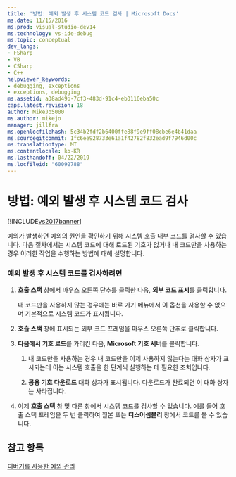 ```yaml
---
title: '방법: 예외 발생 후 시스템 코드 검사 | Microsoft Docs'
ms.date: 11/15/2016
ms.prod: visual-studio-dev14
ms.technology: vs-ide-debug
ms.topic: conceptual
dev_langs:
- FSharp
- VB
- CSharp
- C++
helpviewer_keywords:
- debugging, exceptions
- exceptions, debugging
ms.assetid: a38ad49b-7cf3-483d-91c4-eb3116eba50c
caps.latest.revision: 18
author: MikeJo5000
ms.author: mikejo
manager: jillfra
ms.openlocfilehash: 5c34b2fdf2b6400ffe88f9e9ff08cbe6e4b41daa
ms.sourcegitcommit: 1fc6ee928733e61a1f42782f832ead9f7946d00c
ms.translationtype: MT
ms.contentlocale: ko-KR
ms.lasthandoff: 04/22/2019
ms.locfileid: "60092788"
---
```

# <a name="how-to-examine-system-code-after-an-exception"></a>방법: 예외 발생 후 시스템 코드 검사
[!INCLUDE[vs2017banner](../includes/vs2017banner.md)]

예외가 발생하면 예외의 원인을 확인하기 위해 시스템 호출 내부 코드를 검사할 수 있습니다. 다음 절차에서는 시스템 코드에 대해 로드된 기호가 없거나 내 코드만을 사용하는 경우 이러한 작업을 수행하는 방법에 대해 설명합니다.  
  
### <a name="to-examine-system-code-following-an-exception"></a>예외 발생 후 시스템 코드를 검사하려면  
  
1. **호출 스택** 창에서 마우스 오른쪽 단추를 클릭한 다음, **외부 코드 표시**를 클릭합니다.  
  
     내 코드만을 사용하지 않는 경우에는 바로 가기 메뉴에서 이 옵션을 사용할 수 없으며 기본적으로 시스템 코드가 표시됩니다.  
  
2. **호출 스택** 창에 표시되는 외부 코드 프레임을 마우스 오른쪽 단추로 클릭합니다.  
  
3. **다음에서 기호 로드**를 가리킨 다음, **Microsoft 기호 서버**를 클릭합니다.  
  
    1. 내 코드만을 사용하는 경우 내 코드만을 이제 사용하지 않는다는 대화 상자가 표시되는데 이는 시스템 호출을 한 단계씩 실행하는 데 필요한 조치입니다.  
  
    2. **공용 기호 다운로드** 대화 상자가 표시됩니다. 다운로드가 완료되면 이 대화 상자는 사라집니다.  
  
4. 이제 **호출 스택** 창 및 다른 창에서 시스템 코드를 검사할 수 있습니다. 예를 들어 호출 스택 프레임을 두 번 클릭하여 월본 또는 **디스어셈블리** 창에서 코드를 볼 수 있습니다.  
  
## <a name="see-also"></a>참고 항목  
 [디버거를 사용한 예외 관리](../debugger/managing-exceptions-with-the-debugger.md)
